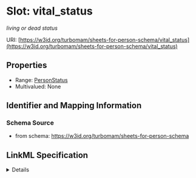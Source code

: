 # Slot: vital_status
_living or dead status_


URI: [https://w3id.org/turbomam/sheets-for-person-schema/vital_status](https://w3id.org/turbomam/sheets-for-person-schema/vital_status)



<!-- no inheritance hierarchy -->




## Properties

* Range: [PersonStatus](PersonStatus.md)
* Multivalued: None







## Identifier and Mapping Information







### Schema Source


* from schema: https://w3id.org/turbomam/sheets-for-person-schema




## LinkML Specification

<details>
```yaml
name: vital_status
description: living or dead status
from_schema: https://w3id.org/turbomam/sheets-for-person-schema
rank: 1000
alias: vital_status
domain_of:
- Person
range: PersonStatus

```
</details>